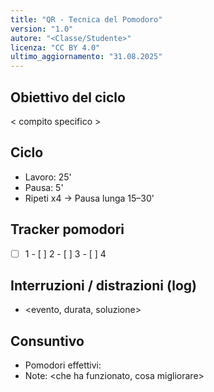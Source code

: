 ```yaml
---
title: "QR - Tecnica del Pomodoro"
version: "1.0"
autore: "<Classe/Studente>"
licenza: "CC BY 4.0"
ultimo_aggiornamento: "31.08.2025"
---
```


## Obiettivo del ciclo
< compito specifico >

## Ciclo
- Lavoro: 25'
- Pausa: 5'
- Ripeti x4 → Pausa lunga 15–30'

## Tracker pomodori
- [ ] 1 - [ ] 2 - [ ] 3 - [ ] 4

## Interruzioni / distrazioni (log)
- <evento, durata, soluzione>

## Consuntivo
- Pomodori effettivi: <n>
- Note: <che ha funzionato, cosa migliorare>